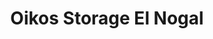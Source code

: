 ---
title: "Oikos Storage El Nogal"
url: /localidad-chapinero/oikos-storage-el-nogal/
shop: Mieten
---